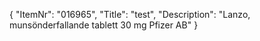 {
  "ItemNr": "016965",
  "Title": "test",
  "Description": "Lanzo, munsönderfallande tablett 30 mg Pfizer AB"
}